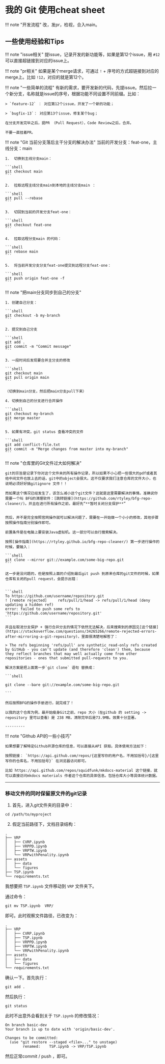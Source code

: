 # 我的 Git 使用cheat sheet

!!! note "开发流程"
    改，发pr，检视，合入main。


## 一些使用经验和Tips

!!! note "issue相关"
    提issue，记录开发的新功能等，如果是第12个issue，用 `#12` 可以直接超链接到对应的issue上。

!!! note "pr相关"
    如果是某个merge请求，可通过 `!` + 序号的方式超链接到对应的merge上。比如 `!12`，对应的就是第12个。

!!! note "一些简单的流程"
    有新的需求，要开发新的代码，先提issue。然后拉一个新分支，名称就是issue的序号，根据功能不同设置不同前缀。比如：
     
    > `feature-12` ： 对应第12个issue，开发了一个新的功能；

    > `bugfix-13`： 对应第13个issue，修复某个bug；

    在分支开发完毕之后，提PR （Pull Request），Code Review之后，合并。

    不要一直挂着PR。

!!! note "Git 当前分支落后主干分支的解决办法"
    当前的开发分支：feat-one，主线分支：main


    1.  切换到主线分支main：

    ```shell
    git checkout main
    ```

    2.  拉取远程主线分支main到本地的主线分支main ：

    ```shell
    git pull --rebase
    ```

    3.  切回到当前的开发分支feat-one：

    ```shell
    git checkout feat-one
    ```

    4.  拉取远程分支main 的代码：

    ```shell
    git rebase main
    ```

    5.  将当前开发分支分支feat-one提交到远程分支feat-one：

    ```shell
    git push origin feat-one -f
    ```


!!! note "把main分支同步到自己的分支"

    1. 创建自己分支：

    ```shell
    git checkout -b my-branch
    ```

    2. 提交到自己分支

    ```shell
    git add .
    git commit -m "Commit message"
    ```

    3. 一段时间后发现要合并主分支的修改

    ```shell
    git checkout main
    git pull origin main
    ```

    （切换到main分支，然后把main分支pull下来）

    4. 切换到自己的分支进行合并操作

    ```shell
    git checkout my-branch
    git merge master
    ```

    5. 如果有冲突，git status 查看冲突的文件

    ```shell
    git add conflict-file.txt
    git commit -m "Merge changes from master into my-branch"
    ```



!!! note "仓库里的Git文件过大如何解决"

    git的宗旨是记录下你对这个文件夹的所有操作记录，所以如果不小心把一些很大的pdf或者其他中间文件也放上去的话，git中的object会很大。这不仅要求我们注意仓库的文件大小，也说明必须好好搞gitignore 文件！！

    而如果这个情况已经发生了，该怎么减小这个git文件？这就是这里需要解决的事情。准确说你需要一个叫 BFG的清理软件：[跳转链接](https://github.com/rtyley/bfg-repo-cleaner/)。并且在进行所有操作之前，最好先“**暂时关闭分支保护**”


    然后，并不是完全按照官网操作就可以解决问题了，需要在一开始做一个小小的修改，其他步骤按照操作指南分别操作即可。

    前置条件是在电脑上要安装Java虚拟机。这一部分可以自行搜索解决。

    按照[操作指南](https://rtyley.github.io/bfg-repo-cleaner/) 第一步进行操作的时候，要输入：

    ```shell
    git clone --mirror git://example.com/some-big-repo.git
    ```

    这一步是没问题的，但是按照上面的介绍到最后git push 到原来仓库的git文件的时候，如果仓库有关闭的pull request，会提示出错：


    ```shell
    To https://github.com/username/repository.git
    ! [remote rejected]     refs/pull/1/head -> refs/pull/1/head (deny updating a hidden ref)
    error: failed to push some refs to 'https://github.com/username/repository.git'
    ```

    并且在取消分支保护 + 强行合并分支的情况下依然无法解决，后来搜索到的原因见[这个链接](https://stackoverflow.com/questions/34265266/remote-rejected-errors-after-mirroring-a-git-repository)，里面很清楚地解答了：

    > The refs beginning 'refs/pull' are synthetic read-only refs created by GitHub - you can't update (and therefore 'clean') them, because they reflect branches that may well actually come from other repositories - ones that submitted pull-requests to you.

    解决方案是把上面第一步`git clone` 语句 替换成：

    ```shell

    git clone --bare git://example.com/some-big-repo.git

    ```

    然后按照BFG的操作手册进行，就完成了！

    以我的这个仓库为例，最开始瘦身Git之前，repo 大小（在github 的 setting -> repository 里可以查看）是 238 MB，清除完毕后是73.9MB。效果十分显著。

    ---------


!!! note "Github API的一些小技巧"

    如果想要了解特定Github开源仓库的信息，可以直接从API 获取。具体使用方法如下：

    按照链接： `https://api.github.com/repos/{这里写你的用户名，不用加括号}/{这里写你的仓库名，不用加括号}` 在浏览器访问即可。

    比如 https://api.github.com/repos/squidfunk/mkdocs-material 这个链接，就可以直接访问mkdocs materials 作者这个仓库的具体信息。包括仓库大小等具体统计数据。

    
----

### 移动文件的同时保留原文件的git记录

1. 首先，进入git文件夹的目录中：

```shell
cd /path/to/myproject
```

2. 假定当前路径下，文档目录结构：

```text
.
├── VRP
│   ├── CVRP.ipynb
│   ├── VRPPD.ipynb
│   ├── VRPTW.ipynb
│   └── VRPwithPenality.ipynb
├── assets
│   ├── data
│   └── figures
├── TSP.ipynb
└── requirements.txt
```

我想要把 `TSP.ipynb` 文件移动到 `VRP` 文件夹下。

通过命令：

```shell
git mv TSP.ipynb  VRP/
```

即可。此时观察文件路径，已改变为：

```text
.
├── VRP
│   ├── CVRP.ipynb
│   ├── TSP.ipynb
│   ├── VRPPD.ipynb
│   ├── VRPTW.ipynb
│   └── VRPwithPenality.ipynb
├── assets
│   ├── data
│   └── figures
└── requirements.txt
```

确认一下。首先执行：

```shell
git add .
```

然后执行：

```shell
git status
```

此时不出意外会看到关于 `TSP.ipynb` 的修改情况：

```text
On branch basic-dev
Your branch is up to date with 'origin/basic-dev'.

Changes to be committed:
  (use "git restore --staged <file>..." to unstage)
        renamed:    TSP.ipynb -> VRP/TSP.ipynb
```

然后正常commit / push ，即可。

